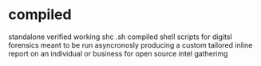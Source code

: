 # compiled
standalone verified working shc .sh compiled shell scripts for digitsl forensics meant to be run asyncronosly producing a custom tailored inline report on an individual or business for open source intel gatherimg
